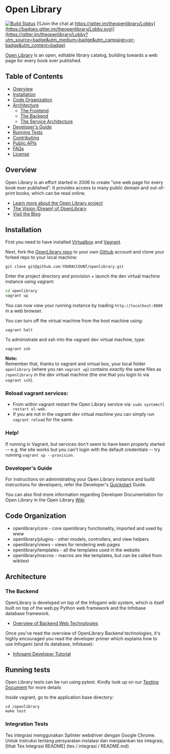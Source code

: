 # Open Library

[![Build Status](https://travis-ci.org/internetarchive/openlibrary.svg?branch=master)](https://travis-ci.org/internetarchive/openlibrary) [![Join the chat at https://gitter.im/theopenlibrary/Lobby](https://badges.gitter.im/theopenlibrary/Lobby.svg)](https://gitter.im/theopenlibrary/Lobby?utm_source=badge&utm_medium=badge&utm_campaign=pr-badge&utm_content=badge)

[Open Library](https://openlibrary.org) is an open, editable library catalog, building towards a web page for every book ever published.

## Table of Contents
   - [Overview](#overview)
   - [Installation](#installation)
   - [Code Organization](#code-organization)
   - [Architecture](#architecture)
     - [The Frontend](https://github.com/internetarchive/openlibrary/wiki/Frontend-Guide)
     - [The Backend](#the-backend)
     - [The Service Architecture](https://github.com/internetarchive/openlibrary/wiki/Production-Service-Architecture)
   - [Developer's Guide](#developers-guide)
   - [Running Tests](#running-tests)
   - [Contributing](CONTRIBUTING.md)
   - [Public APIs](https://openlibrary.org/developers/api)
   - [FAQs](https://openlibrary.org/help/faq)
   - [License](LICENSE)

## Overview

Open Library is an effort started in 2006 to create "one web page for every book ever published". It provides access to many public domain and out-of-print books, which can be read online.

- [Learn more about the Open Library project](https://openlibrary.org/about)
- [The Vision (Dream) of OpenLibrary](https://openlibrary.org/about/vision)
- [Visit the Blog](http://blog.openlibrary.org)

## Installation

First you need to have installed [Virtualbox](https://www.virtualbox.org/) and [Vagrant](https://www.vagrantup.com/).

Next, fork the [OpenLibrary repo](https://github.com/internetarchive/openlibrary) to your own [Github](https://www.github.com) account and clone your forked repo to your local machine:

```
git clone git@github.com:YOURACCOUNT/openlibrary.git
```

Enter the project directory and provision + launch the dev virtual machine instance using vagrant:

```bash
cd openlibrary
vagrant up
```

You can now view your running instance by loading `http://localhost:8080` in a web browser.

You can turn off the virtual machine from the host machine using:
```
vagrant halt
```	

To administrate and ssh into the vagrant dev virtual machine, type:

```
vagrant ssh
```

**Note:** <br>
Remember that, thanks to vagrant and virtual box, your local folder `openlibrary` (where you ran `vagrant up`) contains *exactly* the same files as `/openlibrary` in the dev virtual machine (the one that you login to via `vagrant ssh`).

### Reload vagrant services:

- From within vagrant restart the Open Library service via:
``` sudo systemctl restart ol-web. ``` <br>
- If you are not in the vagrant dev virtual machine you can simply run ``` vagrant reload ``` for the same.

### Help!

If running in Vagrant, but services don't seem to have been properly started -- e.g. the site works but you can't login with the default credentials -- try running `vagrant up --provision`.

### Developer's Guide

For instructions on administrating your Open Library instance and build instructions for developers, refer the Developer's [Quickstart](https://github.com/internetarchive/openlibrary/wiki/Getting-Started) Guide.

You can also find more information regarding Developer Documentation for Open Library in the Open Library [Wiki](https://github.com/internetarchive/openlibrary/wiki/)

## Code Organization

* openlibrary/core - core openlibrary functionality, imported and used by www
* openlibrary/plugins - other models, controllers, and view helpers
* openlibrary/views - views for rendering web pages
* openlibrary/templates - all the templates used in the website
* openlibrary/macros - macros are like templates, but can be called from wikitext

## Architecture

### The Backend

OpenLibrary is developed on top of the Infogami wiki system, which is itself built on top of the web.py Python web framework and the Infobase database framework. 

- [Overview of Backend Web Technologies](https://openlibrary.org/about/tech)

Once you've read the overview of OpenLibrary Backend technologies, it's highly encouraged you read the developer primer which explains how to use Infogami (and its database, Infobase):

- [Infogami Developer Tutorial](https://openlibrary.org/dev/docs/infogami)

## Running tests

Open Library tests can be run using pytest. Kindly look up on our [Testing Document](https://github.com/internetarchive/openlibrary/wiki/Testing) for more details

Inside vagrant, go to the application base directory:

```
cd /openlibrary
make test
```

### Integration Tests

Tes integrasi menggunakan Splinter webdriver dengan Google Chrome. Untuk instruksi tentang persyaratan instalasi dan menjalankan tes integrasi, [lihat Tes Integrasi README] (tes / integrasi / README.md)

